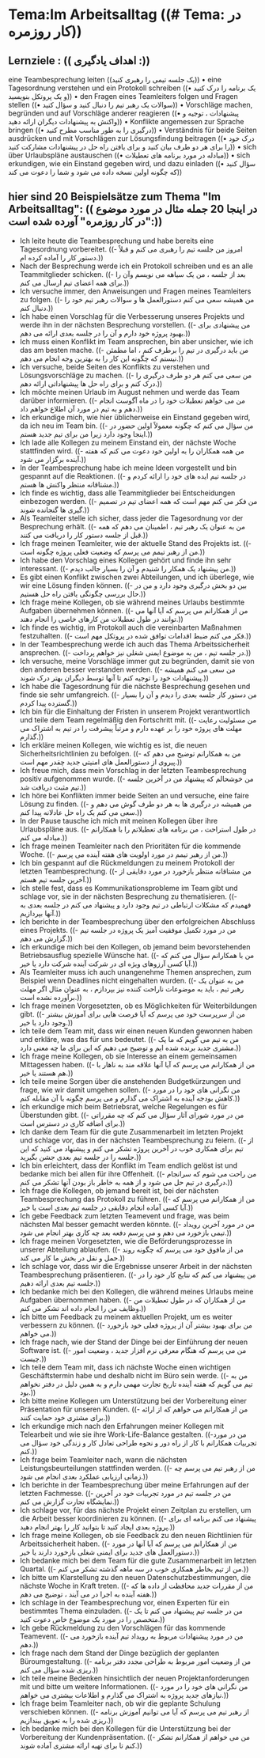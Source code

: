 # Tema:Im Arbeitsalltag ((# Tema: در کار روزمره))
## Lernziele : (( اهداف یادگیری :))
eine Teambesprechung leiten ((یک جلسه تیمی را رهبری کنید))
• eine Tagesordnung verstehen und ein Protokoll schreiben ((• یک برنامه را درک کنید و یک پروتکل بنویسید))
• den Fragen eines Teamleiters folgen und Fragen stellen ((• سوالات یک رهبر تیم را دنبال کنید و سؤال کنید))
• Vorschläge machen, begründen und auf Vorschläge anderer reagieren ((• پیشنهادات ، توجیه و واکنش به پیشنهادات دیگران ارائه دهید))
• Konflikte angemessen zur Sprache bringen ((• درگیری را به طور مناسب مطرح کنید))
• Verständnis für beide Seiten ausdrücken und mit Vorschlägen zur Lösungsfindung beitragen ((• درک خود را برای هر دو طرف بیان کنید و برای یافتن راه حل در پیشنهادات مشارکت کنید))
• sich über Urlaubspläne austauschen ((• مبادله در مورد برنامه های تعطیلات))
• sich erkundigen, wie ein Einstand gegeben wird, und dazu einladen ((• سؤال کنید که چگونه اولین نسخه داده می شود و شما را دعوت می کند))
## hier sind 20 Beispielsätze zum Thema "Im Arbeitsalltag": (( در اینجا 20 جمله مثال در مورد موضوع "در کار روزمره" آورده شده است:))
- Ich leite heute die Teambesprechung und habe bereits eine Tagesordnung vorbereitet. ((- امروز من جلسه تیم را رهبری می کنم و قبلاً دستور کار را آماده کرده ام.))
- Nach der Besprechung werde ich ein Protokoll schreiben und es an alle Teammitglieder schicken. ((- بعد از جلسه ، من یک سیاهه می نویسم و ​​آن را برای همه اعضای تیم ارسال می کنم.))
- Ich versuche immer, den Anweisungen und Fragen meines Teamleiters zu folgen. ((- من همیشه سعی می کنم دستورالعمل ها و سوالات رهبر تیم خود را دنبال کنم.))
- Ich habe einen Vorschlag für die Verbesserung unseres Projekts und werde ihn in der nächsten Besprechung vorstellen. ((- من پیشنهادی برای بهبود پروژه خود دارم و آن را در جلسه بعدی ارائه می دهم.))
- Ich muss einen Konflikt im Team ansprechen, bin aber unsicher, wie ich das am besten mache. ((- من باید درگیری در تیم را برطرف کنم ، اما مطمئن نیستم که چگونه این کار را به بهترین وجه انجام می دهم.))
- Ich versuche, beide Seiten des Konflikts zu verstehen und Lösungsvorschläge zu machen. ((- من سعی می کنم هر دو طرف درگیری را درک کنم و برای راه حل ها پیشنهاداتی ارائه دهم.))
- Ich möchte meinen Urlaub im August nehmen und werde das Team darüber informieren. ((- من می خواهم تعطیلات خود را در ماه آگوست انجام دهم و به تیم در مورد آن اطلاع خواهم داد.))
- Ich erkundige mich, wie hier üblicherweise ein Einstand gegeben wird, da ich neu im Team bin. ((- من سؤال می کنم که چگونه معمولاً اولین حضور در اینجا وجود دارد زیرا من برای تیم جدید هستم.))
- Ich lade alle Kollegen zu meinem Einstand ein, der nächste Woche stattfinden wird. ((- من همه همکاران را به اولین خود دعوت می کنم که هفته آینده برگزار می شود.))
- In der Teambesprechung habe ich meine Ideen vorgestellt und bin gespannt auf die Reaktionen. ((- در جلسه تیم ایده های خود را ارائه کردم و مشتاقانه منتظر واکنش ها هستم.))
- Ich finde es wichtig, dass alle Teammitglieder bei Entscheidungen einbezogen werden. ((- من فکر می کنم مهم است که همه اعضای تیم در تصمیم گیری ها گنجانده شوند.))
- Als Teamleiter stelle ich sicher, dass jeder die Tagesordnung vor der Besprechung erhält. ((- من به عنوان یک رهبر تیم ، اطمینان می دهم که همه قبل از جلسه دستور کار را دریافت می کنند.))
- Ich frage meinen Teamleiter, wie der aktuelle Stand des Projekts ist. ((- من از رهبر تیمم می پرسم که وضعیت فعلی پروژه چگونه است.))
- Ich habe den Vorschlag eines Kollegen gehört und finde ihn sehr interessant. ((- من پیشنهاد یک همکار را شنیدم و آن را بسیار جالب دیدم.))
- Es gibt einen Konflikt zwischen zwei Abteilungen, und ich überlege, wie wir eine Lösung finden können. ((- بین دو بخش درگیری وجود دارد و من در حال بررسی چگونگی یافتن راه حل هستیم.))
- Ich frage meine Kollegen, ob sie während meines Urlaubs bestimmte Aufgaben übernehmen können. ((- من از همکارانم می پرسم که آیا آنها می توانند در طول تعطیلات من کارهای خاصی را انجام دهند.))
- Ich finde es wichtig, im Protokoll auch die vereinbarten Maßnahmen festzuhalten. ((- فکر می کنم ضبط اقدامات توافق شده در پروتکل مهم است.))
- In der Teambesprechung werde ich auch das Thema Arbeitssicherheit ansprechen. ((- در جلسه تیم ، من به موضوع ایمنی شغلی نیز خواهم پرداخت.))
- Ich versuche, meine Vorschläge immer gut zu begründen, damit sie von den anderen besser verstanden werden. ((- من سعی می کنم همیشه پیشنهادات خود را توجیه کنم تا آنها توسط دیگران بهتر درک شوند.))
- Ich habe die Tagesordnung für die nächste Besprechung gesehen und finde sie sehr umfangreich. ((- من دستور کار جلسه بعدی را دیدم و آن را بسیار گسترده پیدا کردم.))
- Ich bin für die Einhaltung der Fristen in unserem Projekt verantwortlich und teile dem Team regelmäßig den Fortschritt mit. ((- من مسئولیت رعایت مهلت های پروژه خود را بر عهده دارم و مرتباً پیشرفت را در تیم به اشتراک می گذارم.))
- Ich erkläre meinen Kollegen, wie wichtig es ist, die neuen Sicherheitsrichtlinien zu befolgen. ((- من به همکارانم توضیح می دهم که پیروی از دستورالعمل های امنیتی جدید چقدر مهم است.))
- Ich freue mich, dass mein Vorschlag in der letzten Teambesprechung positiv aufgenommen wurde. ((- من خوشحالم که پیشنهاد من در آخرین جلسه تیم مثبت دریافت شد.))
- Ich höre bei Konflikten immer beide Seiten an und versuche, eine faire Lösung zu finden. ((- من همیشه در درگیری ها به هر دو طرف گوش می دهم و سعی می کنم یک راه حل عادلانه پیدا کنم.))
- In der Pause tausche ich mich mit meinen Kollegen über ihre Urlaubspläne aus. ((- در طول استراحت ، من برنامه های تعطیلاتم را با همکارانم مبادله می کنم.))
- Ich frage meinen Teamleiter nach den Prioritäten für die kommende Woche. ((- من از رهبر تیمم در مورد اولویت های هفته آینده می پرسم.))
- Ich bin gespannt auf die Rückmeldungen zu meinem Protokoll der letzten Teambesprechung. ((- من مشتاقانه منتظر بازخورد در مورد دقایقی از آخرین جلسه تیم هستم.))
- Ich stelle fest, dass es Kommunikationsprobleme im Team gibt und schlage vor, sie in der nächsten Besprechung zu thematisieren. ((- فهمیدم که مشکلات ارتباطی در تیم وجود دارد و پیشنهاد می کنم در جلسه بعدی به آنها بپردازیم.))
- Ich berichte in der Teambesprechung über den erfolgreichen Abschluss eines Projekts. ((- من در مورد تکمیل موفقیت آمیز یک پروژه در جلسه تیم گزارش می دهم.))
- Ich erkundige mich bei den Kollegen, ob jemand beim bevorstehenden Betriebsausflug spezielle Wünsche hat. ((- من با همکارانم سؤال می کنم که آیا کسی آرزوهای ویژه ای در شرکت آینده شرکت دارد یا خیر.))
- Als Teamleiter muss ich auch unangenehme Themen ansprechen, zum Beispiel wenn Deadlines nicht eingehalten wurden. ((- من به عنوان یک رهبر تیم ، باید به موضوعات ناراحت کننده نیز بپردازم ، به عنوان مثال اگر مهلت برآورده نشده است.))
- Ich frage meinen Vorgesetzten, ob es Möglichkeiten für Weiterbildungen gibt. ((- من از سرپرست خود می پرسم که آیا فرصت هایی برای آموزش بیشتر وجود دارد یا خیر.))
- Ich teile dem Team mit, dass wir einen neuen Kunden gewonnen haben und erkläre, was das für uns bedeutet. ((- من به تیم می گویم که ما یک مشتری جدید برنده شده ایم و توضیح می دهیم که این برای ما چه معنی دارد.))
- Ich frage meine Kollegen, ob sie Interesse an einem gemeinsamen Mittagessen haben. ((- من از همکارانم می پرسم که آیا آنها علاقه مند به ناهار با هم هستند یا خیر.))
- Ich teile meine Sorgen über die anstehenden Budgetkürzungen und frage, wie wir damit umgehen sollen. ((- من نگرانی های خود را در مورد کاهش بودجه آینده به اشتراک می گذارم و می پرسم چگونه با آن مقابله کنم.))
- Ich erkundige mich beim Betriebsrat, welche Regelungen es für Überstunden gibt. ((- من در مورد شورای آثار سؤال می کنم که چه مقرراتی برای اضافه کاری در دسترس است.))
- Ich danke dem Team für die gute Zusammenarbeit im letzten Projekt und schlage vor, das in der nächsten Teambesprechung zu feiern. ((- از تیم برای همکاری خوب در آخرین پروژه تشکر می کنم و پیشنهاد می کنید که این جلسه را در جلسه تیم بعدی جشن بگیرید.))
- Ich bin erleichtert, dass der Konflikt im Team endlich gelöst ist und bedanke mich bei allen für ihre Offenheit. ((- من راحت می شوم که سرانجام درگیری در تیم حل می شود و از همه به خاطر باز بودن آنها تشکر می کنم.))
- Ich frage die Kollegen, ob jemand bereit ist, bei der nächsten Teambesprechung das Protokoll zu führen. ((- من از همکارانم می پرسم که آیا کسی آماده انجام دقایقی در جلسه تیم بعدی است یا خیر.))
- Ich gebe Feedback zum letzten Teamevent und frage, was beim nächsten Mal besser gemacht werden könnte. ((- من در مورد آخرین رویداد تیمی بازخورد می دهم و می پرسم دفعه بعد چه کاری بهتر انجام می شود.))
- Ich frage meinen Vorgesetzten, wie die Beförderungsprozesse in unserer Abteilung ablaufen. ((- من از مافوق خود می پرسم که چگونه روند حمل و نقل در بخش ما کار می کند.))
- Ich schlage vor, dass wir die Ergebnisse unserer Arbeit in der nächsten Teambesprechung präsentieren. ((- من پیشنهاد می کنم که نتایج کار خود را در جلسه تیم بعدی ارائه دهیم.))
- Ich bedanke mich bei den Kollegen, die während meines Urlaubs meine Aufgaben übernommen haben. ((- من از همکاران که در طول تعطیلات من وظایف من را انجام داده اند تشکر می کنم.))
- Ich bitte um Feedback zu meinem aktuellen Projekt, um es weiter verbessern zu können. ((- من برای بهبود بیشتر آن از پروژه فعلی خود بازخورد می خواهم.))
- Ich frage nach, wie der Stand der Dinge bei der Einführung der neuen Software ist. ((- من می پرسم که هنگام معرفی نرم افزار جدید ، وضعیت امور چیست.))
- Ich teile dem Team mit, dass ich nächste Woche einen wichtigen Geschäftstermin habe und deshalb nicht im Büro sein werde. ((- من به تیم می گویم که هفته آینده تاریخ تجارت مهمی دارم و به همین دلیل در دفتر نخواهم بود.))
- Ich bitte meine Kollegen um Unterstützung bei der Vorbereitung einer Präsentation für unseren Kunden. ((- من از همکارانم می خواهم که از ارائه برای مشتری خود حمایت کنند.))
- Ich erkundige mich nach den Erfahrungen meiner Kollegen mit Telearbeit und wie sie ihre Work-Life-Balance gestalten. ((-من در مورد تجربیات همکارانم با کار از راه دور و نحوه طراحی تعادل کار و زندگی خود سؤال می کنم.))
- Ich frage beim Teamleiter nach, wann die nächsten Leistungsbeurteilungen stattfinden werden. ((- من از رهبر تیم می پرسم چه زمانی ارزیابی عملکرد بعدی انجام می شود.))
- Ich berichte in der Teambesprechung über meine Erfahrungen auf der letzten Fachmesse. ((- من در جلسه تیم در مورد تجربیات خود در آخرین نمایشگاه تجارت گزارش می کنم.))
- Ich schlage vor, für das nächste Projekt einen Zeitplan zu erstellen, um die Arbeit besser koordinieren zu können. ((- پیشنهاد می کنم برنامه ای برای پروژه بعدی ایجاد کنید تا بتوانید کار را بهتر انجام دهید.))
- Ich frage meine Kollegen, ob sie Feedback zu den neuen Richtlinien für Arbeitssicherheit haben. ((- من از همکارانم می پرسم که آیا آنها در مورد دستورالعمل های جدید برای ایمنی شغلی بازخورد دارند یا خیر.))
- Ich bedanke mich bei dem Team für die gute Zusammenarbeit im letzten Quartal. ((- من از تیم بخاطر همکاری خوب در سه ماهه گذشته تشکر می کنم.))
- Ich bitte um Klarstellung zu den neuen Datenschutzbestimmungen, die nächste Woche in Kraft treten. ((- من از مقررات جدید محافظت از داده ها که هفته آینده به اجرا در می آیند ، توضیح می دهم.))
- Ich schlage in der Teambesprechung vor, einen Experten für ein bestimmtes Thema einzuladen. ((- من در جلسه تیم پیشنهاد می کنم تا یک متخصص را در مورد یک موضوع خاص دعوت کنید.))
- Ich gebe Rückmeldung zu den Vorschlägen für das kommende Teamevent. ((- من در مورد پیشنهادات مربوط به رویداد تیم آینده بازخورد می دهم.))
- Ich frage nach dem Stand der Dinge bezüglich der geplanten Büroumgestaltung. ((- من از وضعیت امور مربوط به طراحی مجدد دفتر برنامه ریزی شده سؤال می کنم.))
- Ich teile meine Bedenken hinsichtlich der neuen Projektanforderungen mit und bitte um weitere Informationen. ((- من نگرانی های خود را در مورد نیازهای جدید پروژه به اشتراک می گذارم و اطلاعات بیشتری می خواهم.))
- Ich frage beim Teamleiter nach, ob wir die geplante Schulung verschieben können. ((- از رهبر تیم می پرسم که آیا می توانیم آموزش برنامه ریزی شده را به تعویق بیندازیم.))
- Ich bedanke mich bei den Kollegen für die Unterstützung bei der Vorbereitung der Kundenpräsentation. ((- من می خواهم از همکارانم تشکر کنم تا برای تهیه ارائه مشتری آماده شوند.))
